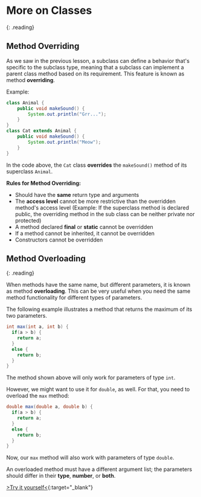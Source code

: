 # More on Classes
{: .reading}

## Method Overriding

As we saw in the previous lesson, a subclass can define a behavior that's specific to the subclass type, meaning that a subclass can implement a parent class method based on its requirement.
This feature is known as method **overriding**.

Example:
````java
class Animal {
    public void makeSound() {
        System.out.println("Grr...");
    }
}
class Cat extends Animal {
    public void makeSound() {
        System.out.println("Meow");
    }
}
````

In the code above, the ``Cat`` class **overrides** the ``makeSound()`` method of its superclass ``Animal``.

**Rules for Method Overriding:**
- Should have the **same** return type and arguments
- The **access level** cannot be more restrictive than the overridden method's access level (Example: If the superclass method is declared public, the overriding method in the sub class can be neither private nor protected)
- A method declared **final** or **static** cannot be overridden
- If a method cannot be inherited, it cannot be overridden
- Constructors cannot be overridden

## Method Overloading
{: .reading}

When methods have the same name, but different parameters, it is known as method **overloading**.
This can be very useful when you need the same method functionality for different types of parameters.

The following example illustrates a method that returns the maximum of its two parameters. 

````java
int max(int a, int b) {
  if(a > b) {
    return a;
  }
  else {
    return b;
  }
}
````

The method shown above will only work for parameters of type ``int``.

However, we might want to use it for ``double``, as well. For that, you need to overload the ``max`` method: 

````java
double max(double a, double b) {
  if(a > b) {
    return a;
  }
  else {
    return b;
  }
}
````
Now, our ``max`` method will also work with parameters of type ``double``.

An overloaded method must have a different argument list; the parameters should differ in their **type**, **number**, or **both**.

[>Try it yourself<](https://repl.it/@m0stlyharmless/MCIAppExOverloading#Main.java){:target="_blank"}